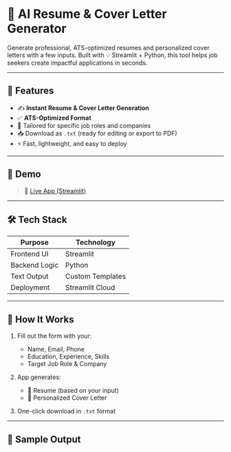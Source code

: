 # 📝 AI Resume & Cover Letter Generator

Generate professional, ATS-optimized resumes and personalized cover letters with a few inputs. Built with 💡 Streamlit + Python, this tool helps job seekers create impactful applications in seconds.


---

## 🚀 Features

- ✍️ **Instant Resume & Cover Letter Generation**
- ✅ **ATS-Optimized Format**
- 🏢 Tailored for specific job roles and companies
- 📥 Download as `.txt` (ready for editing or export to PDF)
- ⚡ Fast, lightweight, and easy to deploy

---

## 📸 Demo

> 🔗 [Live App (Streamlit)](https://your-app-link.streamlit.app)

---

## 🛠️ Tech Stack

| Purpose       | Technology         |
|---------------|--------------------|
| Frontend UI   | Streamlit          |
| Backend Logic | Python             |
| Text Output   | Custom Templates   |
| Deployment    | Streamlit Cloud    |

---

## 📁 How It Works

1. Fill out the form with your:
   - Name, Email, Phone
   - Education, Experience, Skills
   - Target Job Role & Company

2. App generates:
   - 📄 Resume (based on your input)
   - 💌 Personalized Cover Letter

3. One-click download in `.txt` format

---

## 🧠 Sample Output

